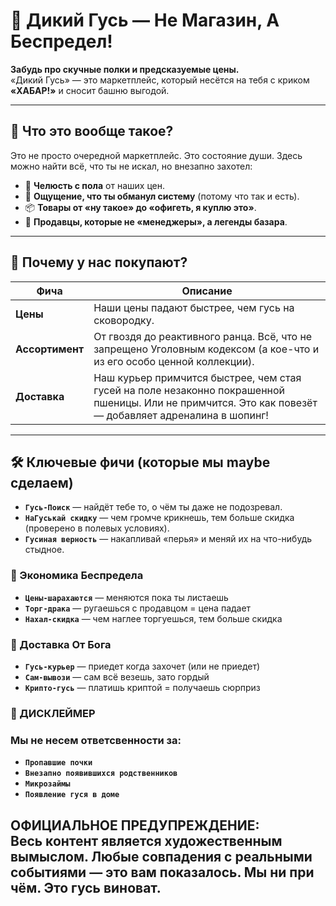# 🦢 Дикий Гусь — Не Магазин, А Беспредел!

**Забудь про скучные полки и предсказуемые цены.**  
«Дикий Гусь» — это маркетплейс, который несётся на тебя с криком **«ХАБАР!»** и сносит башню выгодой.

---

## 🎯 Что это вообще такое?

Это не просто очередной маркетплейс. Это состояние души. Здесь можно найти всё, что ты не искал, но внезапно захотел:

- 🤯 **Челюсть с пола** от наших цен.
- 🎲 **Ощущение, что ты обманул систему** (потому что так и есть).
- 📦 **Товары от «ну такое» до «офигеть, я куплю это»**.
- 🤝 **Продавцы, которые не «менеджеры», а легенды базара**.

---

## 🚀 Почему у нас покупают?

| Фича       | Описание                                                                 |
|------------|--------------------------------------------------------------------------|
| **Цены**   | Наши цены падают быстрее, чем гусь на сковородку.                        |
| **Ассортимент** | От гвоздя до реактивного ранца. Всё, что не запрещено Уголовным кодексом (а кое-что и из его особо ценной коллекции). |
| **Доставка** | Наш курьер примчится быстрее, чем стая гусей на поле незаконно покрашенной пшеницы. Или не примчится. Это как повезёт — добавляет адреналина в шопинг! |

---

## 🛠️ Ключевые фичи (которые мы maybe сделаем)

- **`Гусь-Поиск`** — найдёт тебе то, о чём ты даже не подозревал.
- **`НаГуськай скидку`** — чем громче крикнешь, тем больше скидка (проверено в полевых условиях).
- **`Гусиная верность`** — накапливай «перья» и меняй их на что-нибудь стыдное.

### 💸 Экономика Беспредела
- **`Цены-шарахаются`** — меняются пока ты листаешь
- **`Торг-драка`** — ругаешься с продавцом = цена падает
- **`Нахал-скидка`** — чем наглее торгуешься, тем больше скидка

### 🚚 Доставка От Бога
- **`Гусь-курьер`** — приедет когда захочет (или не приедет)
- **`Сам-вывози`** — сам всё везешь, зато гордый
- **`Крипто-гусь`** — платишь криптой = получаешь сюрприз

### 🚨 ДИСКЛЕЙМЕР
### Мы не несем ответсвенности за:
- **`Пропавшие почки`**
- **`Внезапно появившихся родственников`**
- **`Микрозаймы`**
- **`Появление гуся в доме`**



**ОФИЦИАЛЬНОЕ ПРЕДУПРЕЖДЕНИЕ:**  
Весь контент является художественным вымыслом. Любые совпадения с реальными событиями — это вам показалось. Мы ни при чём. Это гусь виноват.
---

